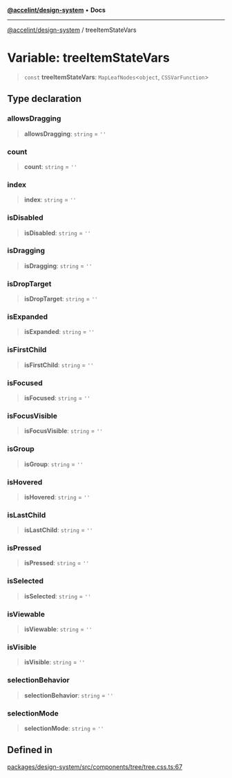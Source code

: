 [**@accelint/design-system**](../README.md) • **Docs**

***

[@accelint/design-system](../README.md) / treeItemStateVars

# Variable: treeItemStateVars

> `const` **treeItemStateVars**: `MapLeafNodes`\<`object`, `CSSVarFunction`\>

## Type declaration

### allowsDragging

> **allowsDragging**: `string` = `''`

### count

> **count**: `string` = `''`

### index

> **index**: `string` = `''`

### isDisabled

> **isDisabled**: `string` = `''`

### isDragging

> **isDragging**: `string` = `''`

### isDropTarget

> **isDropTarget**: `string` = `''`

### isExpanded

> **isExpanded**: `string` = `''`

### isFirstChild

> **isFirstChild**: `string` = `''`

### isFocused

> **isFocused**: `string` = `''`

### isFocusVisible

> **isFocusVisible**: `string` = `''`

### isGroup

> **isGroup**: `string` = `''`

### isHovered

> **isHovered**: `string` = `''`

### isLastChild

> **isLastChild**: `string` = `''`

### isPressed

> **isPressed**: `string` = `''`

### isSelected

> **isSelected**: `string` = `''`

### isViewable

> **isViewable**: `string` = `''`

### isVisible

> **isVisible**: `string` = `''`

### selectionBehavior

> **selectionBehavior**: `string` = `''`

### selectionMode

> **selectionMode**: `string` = `''`

## Defined in

[packages/design-system/src/components/tree/tree.css.ts:67](https://github.com/gohypergiant/standard-toolkit/blob/258694cea8ed8bbd956b3cf5da47c2c9debcf127/packages/design-system/src/components/tree/tree.css.ts#L67)
